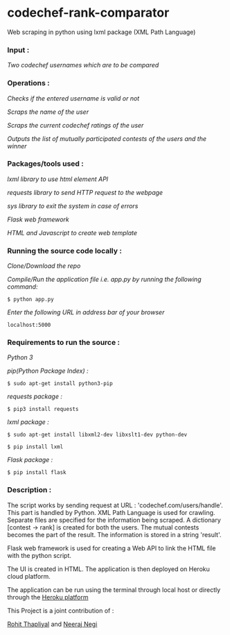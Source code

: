 # codechef-rank-comparator
Web scraping in python using lxml package (XML Path Language)

### Input :

*Two codechef usernames which are to be compared*

### Operations :

*Checks if the entered username is valid or not*
	
*Scraps the name of the user*
	
*Scraps the current codechef ratings of the user*
	
*Outputs the list of mutually participated contests of the users and the winner*
	

### Packages/tools used :

*lxml library to use html element API*
	
*requests library to send HTTP request to the webpage*
	
*sys library to exit the system in case of errors*

*Flask web framework*

*HTML and Javascript to create web template*
	

### Running the source code locally :

*Clone/Download the repo*
	
*Compile/Run the application file i.e. app.py by running the following command:*
	
	$ python app.py

*Enter the following URL in address bar of your browser*
	
	localhost:5000

### Requirements to run the source :

*Python 3*
	
*pip(Python Package Index) :*
	
	$ sudo apt-get install python3-pip
		
*requests package :*
	
	$ pip3 install requests
		
*lxml package :*
	
	$ sudo apt-get install libxml2-dev libxslt1-dev python-dev

	$ pip install lxml

*Flask package :*
	
	$ pip install flask

### Description :

The script works by sending request at URL : 'codechef.com/users/handle'. This part is handled by Python. XML Path Language is used for crawling. Separate files are specified for the information being scraped. A dictionary [contest -> rank] is created for both the users. The mutual contests becomes the part of the result. The information is stored in a string 'result'.

Flask web framework is used for creating a Web API to link the HTML file with the python script.

The UI is created in HTML. The application is then deployed on Heroku cloud platform.

The application can be run using the terminal through local host or directly through the [Heroku platform](http://codechefcomparator.herokuapp.com/)

This Project is a joint contribution of :

[Rohit Thapliyal](https://www.linkedin.com/in/rohit-thapliyal-515b5913a/) and [Neeraj Negi](https://www.linkedin.com/in/iamneerajnegi/)

